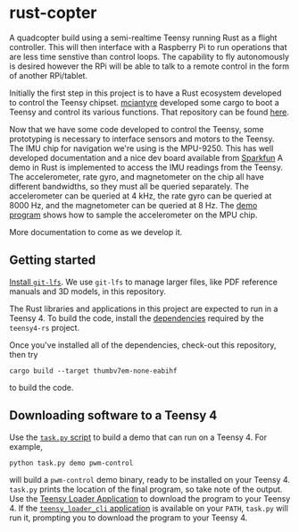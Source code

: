 # rust-copter

A quadcopter build using a semi-realtime Teensy running Rust as a flight controller. This will then interface with a Raspberry Pi to run operations that are less time senstive than control loops. The capability to fly autonomously is desired however the RPi will be able to talk to a remote control in the form of another RPi/tablet.

Initially the first step in this project is to have a Rust ecosystem developed to control the Teensy chipset. [mciantyre](https://github.com/mciantyre) developed some cargo to boot a Teensy and control its various functions. That repository can be found [here](https://github.com/mciantyre/teensy4-rs). 

Now that we have some code developed to control the Teensy, some prototyping is necessary to interface sensors and motors to the Teensy. The IMU chip for navigation we're using is the MPU-9250. This has well developed documentation and a nice dev board available from [Sparkfun](https://www.sparkfun.com/products/13762) A demo in Rust is implemented to access the IMU readings from the Teensy. The accelerometer, rate gyro, and magnetometer on the chip all have different bandwidths, so they must all be queried separately. The accelerometer can be queried at 4 kHz, the rate gyro can be queried at 8000 Hz, and the magnetometer can be queried at 8 Hz. The [demo program](https://github.com/e-belski/rust-copter/tree/master/demos/mpu9250-getting-started) shows how to sample the accelerometer on the MPU chip.

More documentation to come as we develop it.

## Getting started

[Install `git-lfs`](https://git-lfs.github.com). We use `git-lfs` to manage larger files, like PDF reference manuals and 3D models, in this repository.

The Rust libraries and applications in this project are expected to run in a Teensy 4. To build the code, install the [dependencies](https://github.com/mciantyre/teensy4-rs#dependencies) required by the `teensy4-rs` project.

Once you've installed all of the dependencies, check-out this repository, then try

```
cargo build --target thumbv7em-none-eabihf
```

to build the code.

## Downloading software to a Teensy 4

Use the [`task.py` script](task.py) to build a demo that can run on a Teensy 4. For example,

```
python task.py demo pwm-control
```

will build a `pwm-control` demo binary, ready to be installed on your Teensy 4. `task.py` prints the location of the final program, so take note of the output. Use the [Teensy Loader Application](https://www.pjrc.com/teensy/loader.html) to download the program to your Teensy 4. If the [`teensy_loader_cli` application](https://github.com/PaulStoffregen/teensy_loader_cli) is available on your `PATH`, `task.py` will run it, prompting you to download the program to your Teensy 4.

